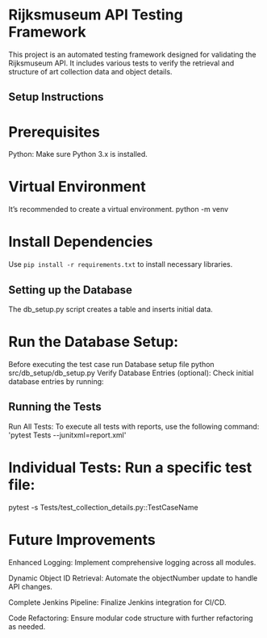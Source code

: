 
# Rijksmuseum API Testing Framework

This project is an automated testing framework designed for validating the Rijksmuseum API. It includes various tests to verify the retrieval and structure of art collection data and object details.

## Setup Instructions

# Prerequisites
  Python: Make sure Python 3.x is installed.

# Virtual Environment
  It’s recommended to create a virtual environment.
  python -m venv <Virtual environment name>

# Install Dependencies
   Use `pip install -r requirements.txt` to install necessary libraries.

## Setting up the Database
   The db_setup.py script creates a table and inserts initial data.

 # Run the Database Setup:
   Before executing the test case run Database setup file
   python src/db_setup/db_setup.py
   Verify Database Entries (optional): Check initial database entries by running:

## Running the Tests
   Run All Tests: To execute all tests with reports, use the following command:
   'pytest Tests --junitxml=report.xml'

# Individual Tests: Run a specific test file:
  pytest -s Tests/test_collection_details.py::TestCaseName

# Future Improvements
Enhanced Logging: Implement comprehensive logging across all modules.

Dynamic Object ID Retrieval: Automate the objectNumber update to handle API changes.

Complete Jenkins Pipeline: Finalize Jenkins integration for CI/CD.

Code Refactoring: Ensure modular code structure with further refactoring as needed.

